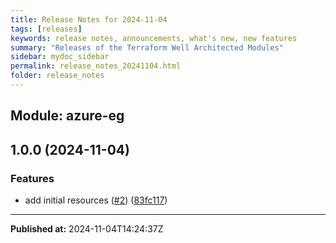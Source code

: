 ```yaml
---
title: Release Notes for 2024-11-04
tags: [releases]
keywords: release notes, announcements, what's new, new features
summary: "Releases of the Terraform Well Architected Modules"
sidebar: mydoc_sidebar
permalink: release_notes_20241104.html
folder: release_notes
---
```


## Module: azure-eg
## 1.0.0 (2024-11-04)


### Features

* add initial resources ([#2](https://github.com/CloudNationHQ/terraform-azure-eg/releases/tag/v1.0.0)) ([83fc117](https://github.com/CloudNationHQ/terraform-azure-eg/commit/83fc117123050591436b8ee5831427a5978079e8))

---

**Published at:** 2024-11-04T14:24:37Z

